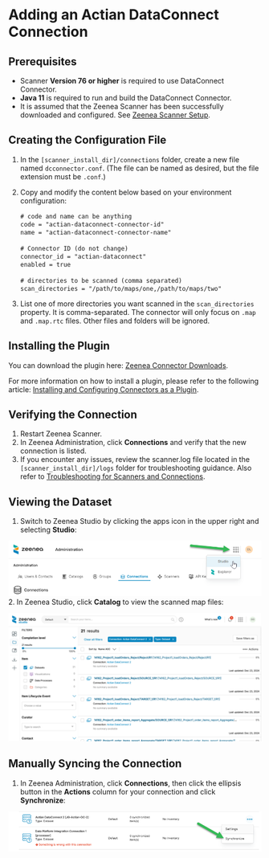 # Adding an Actian DataConnect Connection

## Prerequisites

* Scanner **Version 76 or higher** is required to use DataConnect Connector.
* **Java 11** is required to run and build the DataConnect Connector.
* It is assumed that the Zeenea Scanner has been successfully downloaded and configured. See [Zeenea Scanner Setup](../Scanners/zeenea-scanner-setup.md).

## Creating the Configuration File

1. In the `[scanner_install_dir]/connections` folder, create a new file named `dcconnector.conf`. (The file can be named as desired, but the file extension must be `.conf`.)
2. Copy and modify the content below based on your environment configuration:

     ```
     # code and name can be anything
     code = "actian-dataconnect-connector-id"
     name = "actian-dataconnect-connector-name"

     # Connector ID (do not change)
     connector_id = "actian-dataconnect"
     enabled = true
     
     # directories to be scanned (comma separated)
     scan_directories = "/path/to/maps/one,/path/to/maps/two"
     ```

3. List one of more directories you want scanned in the `scan_directories` property. It is comma-separated. The connector will only focus on `.map` and `.map.rtc` files. Other files and folders will be ignored.

## Installing the Plugin

You can download the plugin here: [Zeenea Connector Downloads](./zeenea-connectors-list.md).

For more information on how to install a plugin, please refer to the following article: [Installing and Configuring Connectors as a Plugin](./zeenea-connectors-install-as-plugin.md).
 
## Verifying the Connection

1. Restart Zeenea Scanner.
2. In Zeenea Administration, click **Connections** and verify that the new connection is listed.
3. If you encounter any issues, review the scanner.log file located in the `[scanner_install_dir]/logs` folder for troubleshooting guidance. Also refer to [Troubleshooting for Scanners and Connections](../Scanners/zeenea-troubleshooting.md).

## Viewing the Dataset
 
1. Switch to Zeenea Studio by clicking the apps icon in the upper right and selecting **Studio**:

![](./images/zeenea-studio1.png)
2.  In Zeenea Studio, click **Catalog** to view the scanned map files:

![](./images/zeenea-studio-dataconnect.png)

## Manually Syncing the Connection

1. In Zeenea Administration, click **Connections**, then click the ellipsis button in the **Actions** column for your connection and click **Synchronize**:

![](./images/zeenea-connection-dataconnect.png)
